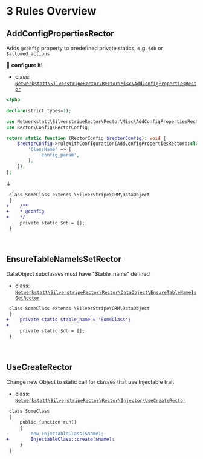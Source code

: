 # 3 Rules Overview

## AddConfigPropertiesRector

Adds `@config` property to predefined private statics, e.g. `$db` or `$allowed_actions`

:wrench: **configure it!**

- class: [`Netwerkstatt\SilverstripeRector\Rector\Misc\AddConfigPropertiesRector`](../src/Rector/Misc/AddConfigPropertiesRector.php)

```php
<?php

declare(strict_types=1);

use Netwerkstatt\SilverstripeRector\Rector\Misc\AddConfigPropertiesRector;
use Rector\Config\RectorConfig;

return static function (RectorConfig $rectorConfig): void {
    $rectorConfig->ruleWithConfiguration(AddConfigPropertiesRector::class, [
        'ClassName' => [
            'config_param',
        ],
    ]);
};
```

↓

```diff
 class SomeClass extends \SilverStripe\ORM\DataObject
 {
+    /**
+    * @config
+    */
     private static $db = [];
 }
```

<br>

## EnsureTableNameIsSetRector

DataObject subclasses must have "$table_name" defined

- class: [`Netwerkstatt\SilverstripeRector\Rector\DataObject\EnsureTableNameIsSetRector`](../src/Rector/DataObject/EnsureTableNameIsSetRector.php)

```diff
 class SomeClass extends \SilverStripe\ORM\DataObject
 {
+    private static $table_name = 'SomeClass';
+
     private static $db = [];
 }
```

<br>

## UseCreateRector

Change new Object to static call for classes that use Injectable trait

- class: [`Netwerkstatt\SilverstripeRector\Rector\Injector\UseCreateRector`](../src/Rector/Injector/UseCreateRector.php)

```diff
 class SomeClass
 {
     public function run()
     {
-        new InjectableClass($name);
+        InjectableClass::create($name);
     }
 }
```

<br>
